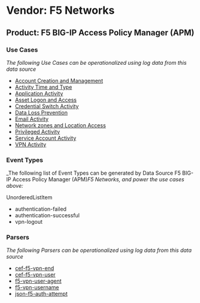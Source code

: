 Vendor: F5 Networks
===================
Product: F5 BIG-IP Access Policy Manager (APM)
----------------------------------------------

### Use Cases

_The following Use Cases can be operationalized using log data from this data source_

* [Account Creation and Management](../UseCases/usecase_account_creation_and_management.md)
* [Activity Time  and Type](../UseCases/usecase_activity_time__and_type.md)
* [Application Activity](../UseCases/usecase_application_activity.md)
* [Asset Logon and Access](../UseCases/usecase_asset_logon_and_access.md)
* [Credential Switch Activity](../UseCases/usecase_credential_switch_activity.md)
* [Data Loss Prevention](../UseCases/usecase_data_loss_prevention.md)
* [Email Activity](../UseCases/usecase_email_activity.md)
* [Network zones and Location Access](../UseCases/usecase_network_zones_and_location_access.md)
* [Privileged Activity](../UseCases/usecase_privileged_activity.md)
* [Service Account Activity](../UseCases/usecase_service_account_activity.md)
* [VPN Activity](../UseCases/usecase_vpn_activity.md)


### Event Types

_The following list of Event Types can be generated by Data Source F5 BIG-IP Access Policy Manager (APM)_F5 Networks, and power the use cases above:_

UnorderedListItem
- authentication-failed
- authentication-successful
- vpn-logout


### Parsers

_The following Parsers can be operationalized using log data from this data source_

* [cef-f5-vpn-end](../Parsers/parserContent_cef-f5-vpn-end.md)
* [cef-f5-vpn-user](../Parsers/parserContent_cef-f5-vpn-user.md)
* [f5-vpn-user-agent](../Parsers/parserContent_f5-vpn-user-agent.md)
* [f5-vpn-username](../Parsers/parserContent_f5-vpn-username.md)
* [json-f5-auth-attempt](../Parsers/parserContent_json-f5-auth-attempt.md)
